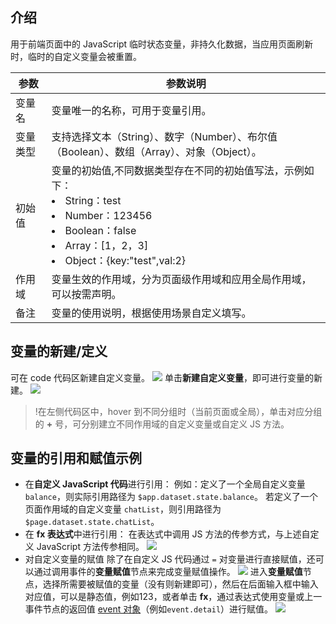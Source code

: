 ## 介绍
用于前端页面中的 JavaScript 临时状态变量，非持久化数据，当应用页面刷新时，临时的自定义变量会被重置。

| 参数     | 参数说明                                                                                                                                                        |
| -------- | --------------------------------------------------------------------------------------------------------------------------------------------------------------- |
| 变量名   | 变量唯一的名称，可用于变量引用。                                                                                                                                |
| 变量类型 | 支持选择文本（String）、数字（Number）、布尔值（Boolean）、数组（Array）、对象（Object）。                                                                     |
| 初始值   | 变量的初始值,不同数据类型存在不同的初始值写法，示例如下：<li>String：test</li><li>Number：123456</li><li>Boolean：false</li><li>Array：[1，2，3]</li><li>Object：{key:"test",val:2} </li>|
| 作用域   | 变量生效的作用域，分为页面级作用域和应用全局作用域，可以按需声明。             
| 备注     | 变量的使用说明，根据使用场景自定义填写。    



## 变量的新建/定义
可在 code 代码区新建自定义变量。
![](https://qcloudimg.tencent-cloud.cn/raw/3a8641dcf0d353d8418645d63bac7b84.png)
单击**新建自定义变量**，即可进行变量的新建。
![](https://qcloudimg.tencent-cloud.cn/raw/5277fa74003ea722cc0a5d63cef59261.png)

>!在左侧代码区中，hover 到不同分组时（当前页面或全局），单击对应分组的 **+** 号，可分别建立不同作用域的自定义变量或自定义 JS 方法。


## 变量的引用和赋值示例 
- 在**自定义 JavaScript 代码**进行引用：
例如：定义了一个全局自定义变量 `balance`，则实际引用路径为 `$app.dataset.state.balance`。
若定义了一个页面作用域的自定义变量 `chatList`，则引用路径为 `$page.dataset.state.chatList`。
- 在 **fx 表达式**中进行引用：
在表达式中调用 JS 方法的传参方式，与上述自定义 JavaScript 方法传参相同。
![](https://qcloudimg.tencent-cloud.cn/raw/68ac567223d283e3361873bbbfd58026.png)
- 对自定义变量的赋值
除了在自定义 JS 代码通过 `=` 对变量进行直接赋值，还可以通过调用事件的**变量赋值**节点来完成变量赋值操作。
![](https://qcloudimg.tencent-cloud.cn/raw/11a874d19397f856ba19b47b4a66b15c.png)
进入**变量赋值**节点，选择所需要被赋值的变量（没有则新建即可），然后在后面输入框中输入对应值，可以是静态值，例如123，或者单击 **fx**，通过表达式使用变量或上一事件节点的返回值 [event 对象](https://cloud.tencent.com/document/product/1301/65931)（例如`event.detail`）进行赋值。
![](https://qcloudimg.tencent-cloud.cn/raw/814c58661e7b2987d3e981dcde14d7de.png)


